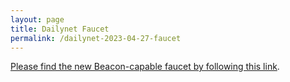 ```yaml
---
layout: page
title: Dailynet Faucet
permalink: /dailynet-2023-04-27-faucet
---
```


[Please find the new Beacon-capable faucet by following this link](https://faucet.dailynet-2023-04-27.teztnets.xyz).
